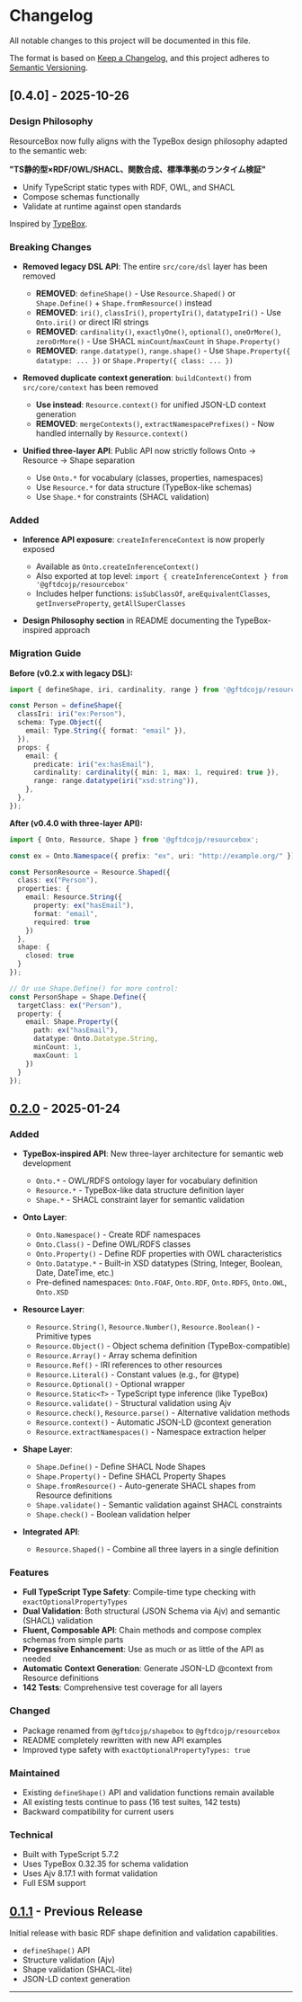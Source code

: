 # Changelog

All notable changes to this project will be documented in this file.

The format is based on [Keep a Changelog](https://keepachangelog.com/en/1.0.0/),
and this project adheres to [Semantic Versioning](https://semver.org/spec/v2.0.0.html).

## [0.4.0] - 2025-10-26

### Design Philosophy

ResourceBox now fully aligns with the TypeBox design philosophy adapted to the semantic web:

**"TS静的型×RDF/OWL/SHACL、関数合成、標準準拠のランタイム検証"**

- Unify TypeScript static types with RDF, OWL, and SHACL
- Compose schemas functionally
- Validate at runtime against open standards

Inspired by [TypeBox](https://github.com/sinclairzx81/typebox).

### Breaking Changes

- **Removed legacy DSL API**: The entire `src/core/dsl` layer has been removed
  - **REMOVED**: `defineShape()` - Use `Resource.Shaped()` or `Shape.Define()` + `Shape.fromResource()` instead
  - **REMOVED**: `iri()`, `classIri()`, `propertyIri()`, `datatypeIri()` - Use `Onto.iri()` or direct IRI strings
  - **REMOVED**: `cardinality()`, `exactlyOne()`, `optional()`, `oneOrMore()`, `zeroOrMore()` - Use SHACL `minCount`/`maxCount` in `Shape.Property()`
  - **REMOVED**: `range.datatype()`, `range.shape()` - Use `Shape.Property({ datatype: ... })` or `Shape.Property({ class: ... })`

- **Removed duplicate context generation**: `buildContext()` from `src/core/context` has been removed
  - **Use instead**: `Resource.context()` for unified JSON-LD context generation
  - **REMOVED**: `mergeContexts()`, `extractNamespacePrefixes()` - Now handled internally by `Resource.context()`

- **Unified three-layer API**: Public API now strictly follows Onto → Resource → Shape separation
  - Use `Onto.*` for vocabulary (classes, properties, namespaces)
  - Use `Resource.*` for data structure (TypeBox-like schemas)
  - Use `Shape.*` for constraints (SHACL validation)

### Added

- **Inference API exposure**: `createInferenceContext` is now properly exposed
  - Available as `Onto.createInferenceContext()`
  - Also exported at top level: `import { createInferenceContext } from '@gftdcojp/resourcebox'`
  - Includes helper functions: `isSubClassOf`, `areEquivalentClasses`, `getInverseProperty`, `getAllSuperClasses`

- **Design Philosophy section** in README documenting the TypeBox-inspired approach

### Migration Guide

**Before (v0.2.x with legacy DSL):**
```typescript
import { defineShape, iri, cardinality, range } from '@gftdcojp/resourcebox';

const Person = defineShape({
  classIri: iri("ex:Person"),
  schema: Type.Object({
    email: Type.String({ format: "email" }),
  }),
  props: {
    email: {
      predicate: iri("ex:hasEmail"),
      cardinality: cardinality({ min: 1, max: 1, required: true }),
      range: range.datatype(iri("xsd:string")),
    },
  },
});
```

**After (v0.4.0 with three-layer API):**
```typescript
import { Onto, Resource, Shape } from '@gftdcojp/resourcebox';

const ex = Onto.Namespace({ prefix: "ex", uri: "http://example.org/" });

const PersonResource = Resource.Shaped({
  class: ex("Person"),
  properties: {
    email: Resource.String({
      property: ex("hasEmail"),
      format: "email",
      required: true
    })
  },
  shape: {
    closed: true
  }
});

// Or use Shape.Define() for more control:
const PersonShape = Shape.Define({
  targetClass: ex("Person"),
  property: {
    email: Shape.Property({
      path: ex("hasEmail"),
      datatype: Onto.Datatype.String,
      minCount: 1,
      maxCount: 1
    })
  }
});
```

## [0.2.0] - 2025-01-24

### Added

- **TypeBox-inspired API**: New three-layer architecture for semantic web development
  - `Onto.*` - OWL/RDFS ontology layer for vocabulary definition
  - `Resource.*` - TypeBox-like data structure definition layer
  - `Shape.*` - SHACL constraint layer for semantic validation
  
- **Onto Layer**:
  - `Onto.Namespace()` - Create RDF namespaces
  - `Onto.Class()` - Define OWL/RDFS classes
  - `Onto.Property()` - Define RDF properties with OWL characteristics
  - `Onto.Datatype.*` - Built-in XSD datatypes (String, Integer, Boolean, Date, DateTime, etc.)
  - Pre-defined namespaces: `Onto.FOAF`, `Onto.RDF`, `Onto.RDFS`, `Onto.OWL`, `Onto.XSD`

- **Resource Layer**:
  - `Resource.String()`, `Resource.Number()`, `Resource.Boolean()` - Primitive types
  - `Resource.Object()` - Object schema definition (TypeBox-compatible)
  - `Resource.Array()` - Array schema definition
  - `Resource.Ref()` - IRI references to other resources
  - `Resource.Literal()` - Constant values (e.g., for @type)
  - `Resource.Optional()` - Optional wrapper
  - `Resource.Static<T>` - TypeScript type inference (like TypeBox)
  - `Resource.validate()` - Structural validation using Ajv
  - `Resource.check()`, `Resource.parse()` - Alternative validation methods
  - `Resource.context()` - Automatic JSON-LD @context generation
  - `Resource.extractNamespaces()` - Namespace extraction helper

- **Shape Layer**:
  - `Shape.Define()` - Define SHACL Node Shapes
  - `Shape.Property()` - Define SHACL Property Shapes
  - `Shape.fromResource()` - Auto-generate SHACL shapes from Resource definitions
  - `Shape.validate()` - Semantic validation against SHACL constraints
  - `Shape.check()` - Boolean validation helper

- **Integrated API**:
  - `Resource.Shaped()` - Combine all three layers in a single definition

### Features

- **Full TypeScript Type Safety**: Compile-time type checking with `exactOptionalPropertyTypes`
- **Dual Validation**: Both structural (JSON Schema via Ajv) and semantic (SHACL) validation
- **Fluent, Composable API**: Chain methods and compose complex schemas from simple parts
- **Progressive Enhancement**: Use as much or as little of the API as needed
- **Automatic Context Generation**: Generate JSON-LD @context from Resource definitions
- **142 Tests**: Comprehensive test coverage for all layers

### Changed

- Package renamed from `@gftdcojp/shapebox` to `@gftdcojp/resourcebox`
- README completely rewritten with new API examples
- Improved type safety with `exactOptionalPropertyTypes: true`

### Maintained

- Existing `defineShape()` API and validation functions remain available
- All existing tests continue to pass (16 test suites, 142 tests)
- Backward compatibility for current users

### Technical

- Built with TypeScript 5.7.2
- Uses TypeBox 0.32.35 for schema validation
- Uses Ajv 8.17.1 with format validation
- Full ESM support

## [0.1.1] - Previous Release

Initial release with basic RDF shape definition and validation capabilities.

- `defineShape()` API
- Structure validation (Ajv)
- Shape validation (SHACL-lite)
- JSON-LD context generation

---

[0.2.0]: https://github.com/gftdcojp/resourcebox/compare/v0.1.1...v0.2.0
[0.1.1]: https://github.com/gftdcojp/resourcebox/releases/tag/v0.1.1

